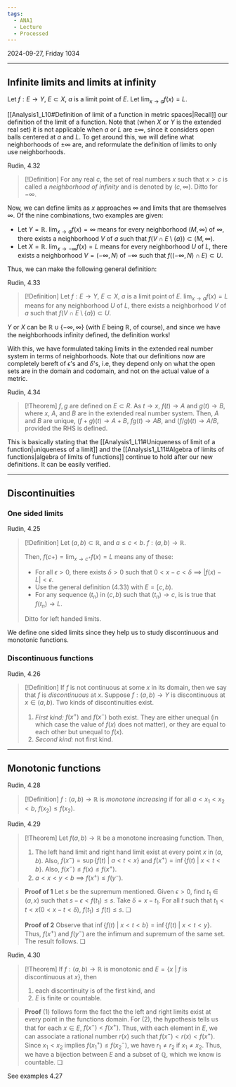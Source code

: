 ```yaml
---
tags:
  - ANA1
  - Lecture
  - Processed
---
```

2024-09-27, Friday
1034

---
## Infinite limits and limits at infinity

Let $f:E\to Y$, $E\subset X$, $a$ is a limit point of $E$.
Let  $\lim_{ x \to a }f(x)=L$.

[[Analysis1_L10#Definition of limit of a function in metric spaces|Recall]] our definition of the limit of a function. Note that (when $X$  or $Y$ is the extended real set) it is not applicable when $a$ or $L$ are $\pm \infty$, since it considers open balls centered at $a$ and $L$. To get around this, we will define what neighborhoods of $\pm \infty$ are, and reformulate the definition of limits to only use neighborhoods.

Rudin, 4.32

>[!Definition]
>For any real $c$, the set of real numbers $x$ such that $x>c$ is called a *neighborhood of infinity* and is denoted by $(c, \infty)$. Ditto for $-\infty$.

Now, we can define limits as $x$ approaches $\infty$ and limits that are themselves $\infty$. Of the nine combinations, two examples are given:
- Let $Y=\mathbb{R}$. $\lim_{ x \to a }f(x)=\infty$ means for every neighborhood $(M, \infty)$ of $\infty$, there exists a neighborhood $V$ of $a$ such that $f(V\cap E\setminus \{ a \})\subset (M, \infty)$. 
- Let $X=\mathbb{R}$. $\lim_{ x \to -\infty }f(x)=L$ means for every neighborhood $U$ of $L$, there exists a neighborhood $V=(-\infty, N)$ of $-\infty$ such that $f((-\infty, N)\cap E)\subset U$. 

Thus, we can make the following general definition:

Rudin, 4.33

>[!Definition]
>Let $f:E\to Y$, $E\subset X$, $a$ is a limit point of $E$.
>$\lim_{ x \to a }f(x)=L$ means for any neighborhood $U$ of $L$, there exists a neighborhood $V$ of $a$ such that $f(V\cap E\setminus \{ a \})\subset U$.

$Y$ or $X$ can be $\mathbb{R}\cup \{ -\infty, \infty \}$ (with $E$ being $\mathbb{R}$, of course), and since we have the neighborhoods infinity defined, the definition works!

With this, we have formulated taking limits in the extended real number system in terms of neighborhoods. Note that our definitions now are completely bereft of $\epsilon$'s and $\delta$'s, i.e, they depend only on what the open sets are in the domain and codomain, and not on the actual value of a metric.

Rudin, 4.34

>[!Theorem]
>$f, g$ are defined on $E\subset R$. As $t\to x$, $f(t)\to A$ and $g(t)\to B$, where $x$, $A$, and $B$ are in the extended real number system. 
>Then, $A$ and $B$ are unique, $(f+g)(t)\to A+B$, $fg(t)\to AB$, and $(f/g)(t)\to A/B$, provided the RHS is defined.

This is basically stating that the [[Analysis1_L11#Uniqueness of limit of a function|uniqueness of a limit]] and the [[Analysis1_L11#Algebra of limits of functions|algebra of limits of functions]] continue to hold after our new definitions. It can be easily verified.

---
## Discontinuities

### One sided limits

Rudin, 4.25

>[!Definition]
>Let $(a, b)\subset \mathbb{R}$, and $a\le c<b$. 
>$f:(a, b)\to \mathbb{R}$.
>
>Then, $f(c+)=\lim_{ x \to c^{+} }f(x)=L$ means any of these:
>- For all $\epsilon>0$, there exists $\delta>0$ such that $0<x-c<\delta$ $\implies$ $|f(x)-L|<\epsilon$.
>- Use the general definition (4.33) with $E=[c, b)$.
>- For any sequence $( t_{n} )$ in $(c, b)$ such that $(t_{n})\to c$, is is true that $f(t_{n})\to L$. 
>
>Ditto for left handed limits.

We define one sided limits since they help us to study discontinuous and monotonic functions.
### Discontinuous functions

Rudin, 4.26

>[!Definition]
>If $f$ is not continuous at some $x$ in its domain, then we say that $f$ is *discontinuous* at $x$. 
>Suppose $f:(a, b)\to Y$ is discontinuous at $x\in(a, b)$.
>Two kinds of discontinuities exist.
>1. *First kind:* $f(x^{+})$ and $f(x^{-})$ both exist. They are either unequal (in which case the value of $f(x)$ does not matter), or they are equal to each other but unequal to $f(x)$.
>2. *Second kind:* not first kind.

---
## Monotonic functions

Rudin, 4.28

>[!Definition]
>$f:(a, b)\to \mathbb{R}$ is *monotone increasing* if for all $a<x_{1}<x_{2}<b$, $f(x_{2})\le f(x_{2})$. 

Rudin, 4.29

>[!Theorem]
>Let $f(a, b)\to \mathbb{R}$ be a monotone increasing function. Then,
>1.  The left hand limit and right hand limit exist at every point $x$ in $(a, b)$. Also,  $f(x^{-})=\sup \{ f(t)\ |\ a<t<x \}$ and $f(x^{+})=\inf\{ f(t)\ |\ x<t<b \}$. Also, $f(x^{-})\leq f(x)\leq f(x^{+})$. 
>2. $a<x<y<b$ $\implies$ $f(x^{+})\le f(y^{-})$. 

>**Proof of 1**
>Let $s$ be the supremum mentioned. Given $\epsilon>0$, find $t_{1}\in(a, x)$ such that $s-\epsilon<f(t_{1})\le s$. Take $\delta=x-t_{1}$. For all $t$ such that $t_{1}<t<x$($0<x-t<\delta$), $f(t_{1})\le f(t)\le s$. ❏
>
>**Proof of 2**
>Observe that $\inf\{ f(t)\ |\ x<t<b \}=\inf\{ f(t)\ |\ x<t<y \}$. Thus, $f(x^{+})$ and $f(y^{-})$ are the infimum and supremum of the same set. The result follows. ❏

Rudin, 4.30

>[!Theorem]
>If $f:(a, b)\to \mathbb{R}$ is monotonic and $E=\{ x\ |\ f\text{ is discontinuous at }x \}$, then
>1. each discontinuity is of the first kind, and
>2. $E$ is finite or countable.

>**Proof**
>(1) follows form the fact the the left and right limits exist at every point in the functions domain. For (2), the hypothesis tells us that for each $x\in E$,  $f(x^{-})<f(x^{+})$. Thus, with each element in $E$, we can associate a rational number $r(x)$ such that $f(x^{-})<r(x)<f(x^{+})$. Since $x_{1}<x_{2}$ implies $f(x_{1}^{+})\leq f(x_{2}^{-})$, we have $r_{1}\ne r_{2}$ if $x_{1}\ne x_{2}$. Thus, we have a bijection between $E$ and a subset of $\mathbb{Q}$, which we know is countable. ❏

See examples 4.27

